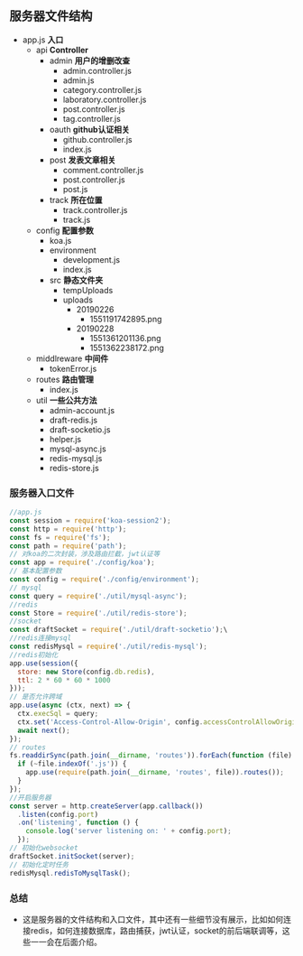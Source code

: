 ## 服务器文件结构
+ app.js **入口**
	+ api **Controller**
		+ admin **用户的增删改查**
			+ admin.controller.js
			+ admin.js
			+ category.controller.js
			+ laboratory.controller.js
			+ post.controller.js
			+ tag.controller.js
		+ oauth **github认证相关**
			+ github.controller.js
			+ index.js
		+ post **发表文章相关**
			+ comment.controller.js
			+ post.controller.js
			+ post.js
		+ track **所在位置**
			+ track.controller.js
			+ track.js
	+ config **配置参数**
		+ koa.js
		+ environment
			+ development.js
			+ index.js
		+ src **静态文件夹**
			+ tempUploads
			+ uploads
				+ 20190226
					+ 1551191742895.png
				+ 20190228
					+ 1551361201136.png
					+ 1551362238172.png
	+ middlreware **中间件**
		+ tokenError.js
	+ routes **路由管理**
		+ index.js
	+ util **一些公共方法**
        + admin-account.js 
        + draft-redis.js
        + draft-socketio.js
        + helper.js
        + mysql-async.js
        + redis-mysql.js
        + redis-store.js
### 服务器入口文件
```js
//app.js
const session = require('koa-session2');
const http = require('http');
const fs = require('fs');
const path = require('path');
// 对koa的二次封装，涉及路由拦截，jwt认证等
const app = require('./config/koa');
// 基本配置参数
const config = require('./config/environment');
// mysql
const query = require('./util/mysql-async');
//redis
const Store = require('./util/redis-store');
//socket
const draftSocket = require('./util/draft-socketio');\
//redis连接mysql
const redisMysql = require('./util/redis-mysql');
//redis初始化
app.use(session({
  store: new Store(config.db.redis),
  ttl: 2 * 60 * 60 * 1000
}));
// 是否允许跨域
app.use(async (ctx, next) => {
  ctx.execSql = query;
  ctx.set('Access-Control-Allow-Origin', config.accessControlAllowOrigin);
  await next();
});
// routes
fs.readdirSync(path.join(__dirname, 'routes')).forEach(function (file) {
  if (~file.indexOf('.js')) {
    app.use(require(path.join(__dirname, 'routes', file)).routes());
  }
});
//开启服务器
const server = http.createServer(app.callback())
  .listen(config.port)
  .on('listening', function () {
    console.log('server listening on: ' + config.port);
  });
// 初始化websocket
draftSocket.initSocket(server);
// 初始化定时任务
redisMysql.redisToMysqlTask();
```
### 总结
- 这是服务器的文件结构和入口文件，其中还有一些细节没有展示，比如如何连接redis，如何连接数据库，路由捕获，jwt认证，socket的前后端联调等，这些一一会在后面介绍。

